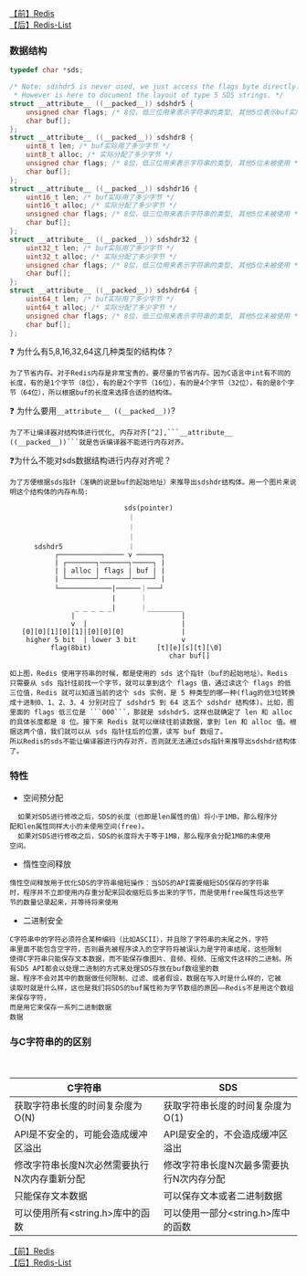 
[【前】Redis](./Redis.md)   
[【后】Redis-List](./redis-List.md)
### 数据结构
``` c
typedef char *sds;

/* Note: sdshdr5 is never used, we just access the flags byte directly.
 * However is here to document the layout of type 5 SDS strings. */
struct __attribute__ ((__packed__)) sdshdr5 {
    unsigned char flags; /* 8位，低三位用来表示字符串的类型, 其他5位表示buf实际用到的字节数 */
    char buf[];
};
struct __attribute__ ((__packed__)) sdshdr8 {
    uint8_t len; /* buf实际用了多少字节 */
    uint8_t alloc; /* 实际分配了多少字节 */
    unsigned char flags; /* 8位，低三位用来表示字符串的类型, 其他5位未被使用 */
    char buf[];
};
struct __attribute__ ((__packed__)) sdshdr16 {
    uint16_t len; /* buf实际用了多少字节 */
    uint16_t alloc; /* 实际分配了多少字节 */
    unsigned char flags; /* 8位，低三位用来表示字符串的类型, 其他5位未被使用 */
    char buf[];
};
struct __attribute__ ((__packed__)) sdshdr32 {
    uint32_t len; /* buf实际用了多少字节 */
    uint32_t alloc; /* 实际分配了多少字节 */
    unsigned char flags; /* 8位，低三位用来表示字符串的类型, 其他5位未被使用 */
    char buf[];
};
struct __attribute__ ((__packed__)) sdshdr64 {
    uint64_t len; /* buf实际用了多少字节 */
    uint64_t alloc; /* 实际分配了多少字节 */
    unsigned char flags; /* 8位，低三位用来表示字符串的类型, 其他5位未被使用 */
    char buf[];
};
```
:question: 为什么有5,8,16,32,64这几种类型的结构体？   
```
为了节省内存。对于Redis内存是非常宝贵的，要尽量的节省内存。因为C语言中int有不同的长度，有的是1个字节（8位），有的是2个字节（16位），有的是4个字节（32位），有的是8个字节（64位），所以根据buf的长度来选择合适的结构体。
```
:question: 为什么要用```__attribute__ ((__packed__))```?   
```
为了不让编译器对结构体进行优化, 内存对齐[^2],```__attribute__ ((__packed__))```就是告诉编译器不能进行内存对齐。    
```
:question:为什么不能对sds数据结构进行内存对齐呢？    
```
为了方便根据sds指针（准确的说是buf的起始地址）来推导出sdshdr结构体。用一个图片来说明这个结构体的内存布局:
```

```
                            sds(pointer)
                             ｜
                             ｜
                             ｜
      sdshdr5                ｜
           ┌──────────────── v ──────┐
           | ┌───────┐───────┐─────┐ |
           | | alloc | flags | buf | |
           | └───────┘───────┘─────┘ | 
           └─────────────|──────｜───┘
                         |      ｜
                _ _ _ _ _|      ｜_________     
               |                          |
               v  |                       |
   [0][0][1][0][1]|[0][0][0]              |
    higher 5 bit  | lower 3 bit           v
          flag(8bit)                [t][e][s][t][\0]
                                       char buf[]
```
```
如上图，Redis 使用字符串的时候，都是使用的 sds 这个指针（buf的起始地址）。Redis 只需要从 sds 指针往前找一个字节，就可以拿到这个 flags 值，通过读这个 flags 的低三位值，Redis 就可以知道当前的这个 sds 实例，是 5 种类型的哪一种(flag的低3位转换成十进制0、1、2、3、4 分别对应了 sdshdr5 到 64 这五个 sdshdr 结构体)。比如，图里面的 flags 低三位是 ```000```，那就是 sdshdr5，这样也就确定了 len 和 alloc 的具体长度都是 8 位。接下来 Redis 就可以继续往前读数据，拿到 len 和 alloc 值。根据这两个值，我们就可以从 sds 指针往后的位置，读写 buf 数组了。   
所以Redis的sds不能让编译器进行内存对齐，否则就无法通过sds指针来推导出sdshdr结构体了。
```   


### 特性
* 空间预分配
```
  如果对SDS进行修改之后，SDS的长度（也即是len属性的值）将小于1MB，那么程序分
配和len属性同样大小的未使用空间(free)。
  如果对SDS进行修改之后，SDS的长度将大于等于1MB，那么程序会分配1MB的未使用
空间。
```
* 惰性空间释放
```
惰性空间释放用于优化SDS的字符串缩短操作：当SDS的API需要缩短SDS保存的字符串
时，程序并不立即使用内存重分配来回收缩短后多出来的字节，而是使用free属性将这些字
节的数量记录起来，并等待将来使用
```
* 二进制安全
```
C字符串中的字符必须符合某种编码（比如ASCII），并且除了字符串的末尾之外，字符
串里面不能包含空字符，否则最先被程序读入的空字符将被误认为是字符串结尾，这些限制
使得C字符串只能保存文本数据，而不能保存像图片、音频、视频、压缩文件这样的二进制。所有SDS API都会以处理二进制的方式来处理SDS存放在buf数组里的数
据，程序不会对其中的数据做任何限制、过滤、或者假设，数据在写入时是什么样的，它被
读取时就是什么样，这也是我们将SDS的buf属性称为字节数组的原因——Redis不是用这个数组来保存字符，
而是用它来保存一系列二进制数据
数据
```

### 与C字符串的的区别
　 <table>
　　　        <thead>
　　　            <tr>
　　　                <th>C字符串</th>
　　　                <th>SDS</th>
　　　            </tr>
　　　        </thead>
　　　        <tbody>
　　　            <tr>
　　　                <td>获取字符串长度的时间复杂度为O(N)</td>
　　　                <td>获取字符串长度的时间复杂度为O(1)</td>
　　　            </tr>
　　　            <tr>
　　　                <td>API是不安全的，可能会造成缓冲区溢出</td>
　　　                <td>API是安全的，不会造成缓冲区溢出</td>
　　　            </tr>
　　　            <tr>
　　　                <td>修改字符串长度N次必然需要执行N次内存重新分配</td>
　　　                <td>修改字符串长度N次最多需要执行N次内存分配</td>
　　　            </tr>
　　　            <tr>
　　　                <td>只能保存文本数据</td>
　　　                <td>可以保存文本或者二进制数据</td>
　　　            </tr>
　　　            <tr>
　　　                <td>可以使用所有<string.h>库中的函数</td>
 　　　               <td>可以使用一部分<string.h>库中的函数</td>
　　　            </tr>
 　　　       </tbody>
　　　    </table>

[【前】Redis](./Redis.md)   
[【后】Redis-List](./redis-List.md)   

[^1]: C语言里一个char占一个字节（8位）。
[^2]: 内存对齐：元素是按照定义顺序一个一个放到内存中去的，但并不是紧密排列的。从结构体存储的首地址开始，每个元素放置到内存中时，它都会认为内存是按照自己的大小（通常它为4或8）来划分的，因此元素放置的位置一定会在自己宽度的整数倍上开始，这就是所谓的内存对齐。